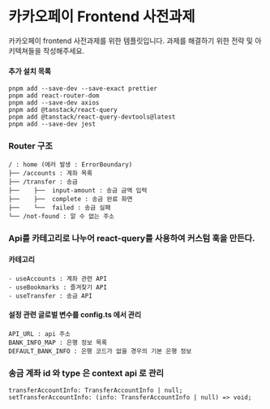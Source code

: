 # 카카오페이 Frontend 사전과제

카카오페이 frontend 사전과제를 위한 템플릿입니다. 과제를 해결하기 위한 전략 및 아키텍쳐들을 작성해주세요.
#### 추가 설치 목록
    pnpm add --save-dev --save-exact prettier
    pnpm add react-router-dom  
    pnpm add --save-dev axios
    pnpm add @tanstack/react-query
    pnpm add @tanstack/react-query-devtools@latest
    pnpm add --save-dev jest
### Router 구조
    / : home (에러 발생 : ErrorBoundary)
    ├── /accounts : 계좌 목록
    ├── /transfer : 송금
    ├──    ├──  input-amount : 송금 금액 입력
    ├──    ├──  complete : 송금 완료 화면
    ├──    └──  failed : 송금 실패
    └── /not-found : 알 수 없는 주소
### Api를 카테고리로 나누어 react-query를 사용하여 커스텀 훅을 만든다.

#### 카테고리
    - useAccounts : 계좌 관련 API
    - useBookmarks : 즐겨찾기 API
    - useTransfer : 송금 API   
#### 설정 관련 글로벌 변수를 config.ts 에서 관리
    API_URL : api 주소
    BANK_INFO_MAP : 은행 정보 목록
    DEFAULT_BANK_INFO : 은행 코드가 없을 경우의 기본 은행 정보
### 송금 계좌 id 와 type 은 context api 로 관리
    transferAccountInfo: TransferAccountInfo | null;
    setTransferAccountInfo: (info: TransferAccountInfo | null) => void;





   
   
   

